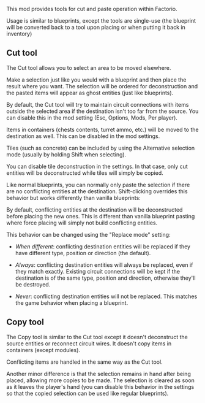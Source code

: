 This mod provides tools for cut and paste operation within Factorio.

Usage is similar to blueprints, except the tools are single-use (the blueprint
will be converted back to a tool upon placing or when putting it back in
inventory)

## Cut tool

The Cut tool allows you to select an area to be moved elsewhere.

Make a selection just like you would with a blueprint and then place the result
where you want. The selection will be ordered for deconstruction and the pasted
items will appear as ghost entities (just like blueprints).

By default, the Cut tool will try to maintain circuit connections with items
outside the selected area if the destination isn't too far from the source.
You can disable this in the mod setting (Esc, Options, Mods, Per player).

Items in containers (chests contents, turret ammo, etc.) will be moved to the
destination as well. This can be disabled in the mod settings.

Tiles (such as concrete) can be included by using the Alternative selection
mode (usually by holding Shift when selecting).

You can disable tile deconstruction in the settings. In that case, only
cut entities will be deconstructed while tiles will simply be copied.

Like normal blueprints, you can normally only paste the selection if there are
no conflicting entities at the destination. Shift-clicking overrides this
behavior but works differently than vanilla blueprints:

By default, conflicting entities at the destination will be deconstructed
before placing the new ones. This is different than vanilla blueprint pasting
where force placing will simply not build conflicting entities.

This behavior can be changed using the "Replace mode" setting:

 - *When different*: conflicting destination entities will be replaced if they
   have different type, position or direction (the default).

 - *Always*: conflicting destination entities will always be replaced, even if
   they match exactly. Existing circuit connections will be kept if the
   destination is of the same type, position and direction, otherwise they'll
   be destroyed.

 - *Never*: conflicting destination entities will not be replaced. This
   matches the game behavior when placing a blueprint.

## Copy tool

The Copy tool is similar to the Cut tool except it doesn't deconstruct the
source entities or reconnect circuit wires. It doesn't copy items in containers
(except modules).

Conflicting items are handled in the same way as the Cut tool.

Another minor difference is that the selection remains in hand after being
placed, allowing more copies to be made. The selection is cleared as soon as it
leaves the player's hand (you can disable this behavior in the settings so
that the copied selection can be used like regular blueprints).
